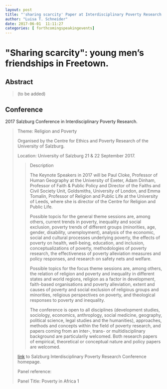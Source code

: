 ```yaml
---
layout: post
title: "'sharing scarcity' Paper at Interdisciplinary Poverty Research Conference. Salzburg. 21 & 22 September 2017."
author: "Luisa T. Schneider"
date: 2017-06-01  11:11:27
categories: [ forthcomingspeakingevents]
---
```

# \"Sharing scarcity\": young men’s friendships in Freetown.

## Abstract

> (to be added)

## Conference
2017 Salzburg Conference in Interdisciplinary Poverty Research. 

>Theme: Religion and Poverty 
>
>Organised by the Centre for Ethics and Poverty Research of the University of Salzburg. 
>
>Location: University of Salzburg 21 & 22 September 2017.
>
>>Description
>>
>>The Keynote Speakers in 2017 will be Paul Cloke, Professor of Human Geography at the University of Exeter, Adam Dinham, Professor of Faith & Public Policy and Director of the Faiths and Civil Society Unit, Goldsmiths, University of London, and Emma Tomalin, Professor of Religion and Public Life at the University of Leeds, where she is director of the Centre for Religion and Public Life.
>>
>>Possible topcis for the general theme sessions are, among others, current trends in poverty, inequality and social exclusion, poverty trends of different groups (minorities, age, gender, disability, unemployment), analysis of the economic, social and cultural processes underlying poverty, the effects of poverty on health, well-being, education, and inclusion, conceptualizations of poverty, methodologies of poverty research, the effectiveness of poverty alleviation measures and policy responses, and research on safety nets and welfare.
>>
>>Possible topics for the focus theme sessions are, among others, the relation of religion and poverty and inequality in different states and world regions, religion as a factor in development, faith-based organisations and poverty alleviation, extent and causes of poverty and social exclusion of religious groups and minorities, religious perspectives on poverty, and theological responses to poverty and inequality.
>>
>>The conference is open to all disciplines (development studies, sociology, economics, anthroplogy, social medicine, geography, political science, legal studies and the humanities), approaches, methods and concepts within the field of poverty research, and papers coming from an inter-, trans- or multidisciplinary background are particularily welcomed. Both research papers of empirical, theoretical or conceptual nature and policy papers are welcomed.
>
> [link](http://www.poverty-conference.org/) to Salzburg Interdisciplinary Poverty Research Conference homepage.
>
> Panel reference: 
>
> Panel Title: Poverty in Africa 1